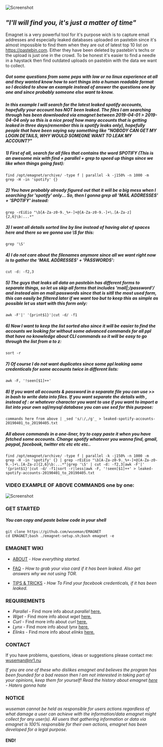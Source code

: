 ![Screenshot](https://nr1.nu/emagnet/pictures/emagnet-maskot.png)

## _"I'll will find you, it's just a matter of time"_

Emagnet is a very powerful tool for it's purpose wich is to capture email addresses and especially leaked databases uploaded on pastebin since it's almost impossible to find them when they are out of latest top 10 list on https://pastebin.com. Either they have been deleted by pastebin's techs or the upload is just one in the crowd. To be honest it's easier to find a needle in a haystack then find outdated uploads on pastebin with the data we want to collect.

##### Got some questions from some peps with low or no linux experience at all and they wanted know how to sort things into a human readable format so I decided to show an example instead of answer the questions one by one and since probably someone else want to know.

##### In this example I will search for the latest leaked spotify accounts, hopefully your account has NOT been leaked. The files I am searching through has been downloaded via emagnet between 2019-04-01 > 2019-04-04 _only_ so this is a nice proof how many accounts that is getting leaked in three days(remember this is spotify leaks only), hopefully people that have been saying say something like "NOBODY CAN GET MY LOGIN DETAILS, WHY WOULD SOMEONE WANT TO LEAK MY ACCOUNT?"

##### 1) First of all, search for all files that contains the word _SPOTIFY_ (This is an awesome mix with find + parallel + grep to speed up things since we like when things going fast):
   
    find /opt/emagnet/archive/ -type f | parallel -k -j150% -n 1000 -m grep -H -in 'spotify' {}

##### 2) You have probably already figured out that it will be a big mess when I _searching_ for 'spotify' only... So, then I gonna grep all '_MAIL ADDRESSES_' + _'SPOTIFY'_ instead:
    
    grep -rEiEio "\b[A-Za-z0-9._%+-]+@[A-Za-z0-9.-]+\.[A-Za-z]{2,6}\b:...*"

##### 3) I want all details sorted line by line instead of having alot of spaces here and there so we gonna use \S for this:
    
    grep '\S' 

##### 4) I do not care about the filenames anymore since all we want right now is to gather the 'MAIL ADDRESSES' + 'PASSWORDS':
    
    cut -d: -f2,3

##### 5) The guys that leaks all data on pastebin has different forms to separate things, so let us skip all forms that includes 'mail|;/password'/ and instead aim on mail:passwords since that is sitll the most used form, this can easily be filtered later if we want too but to keep this as simple as possible let us start with this form only: 

    awk -F'|' '{print$1}'|cut -d/ -f1

##### 6) Now I want to keep the list sorted also since it will be easier to find the accounts we looking for without some advanced commands for all ppl that have no knowledge about CLI commands so it will be easy to go through the list from a to z:

    sort -r

##### 7) Of course I do not want duplicates since some ppl leaking same credenticals for some accounts twice in different lists:

    awk -F, '!seen[$1]++'

##### 8) If you want all accounts & password in a separate file you can use >> in bash to write data into files. If you want separate the details with , instead of : or whatever character you want to use if you want to import a list into your own sql/mysql database you can use sed for this purpose:

    commands here from above | _sed 's/:/,/g'_ > leaked-spotify-accounts-20190401_to_20190405.txt 

##### All above commands in a one-liner, try to copy paste it when you have fetched some accounts. Change spotify whatever you wanna find, gmail, paypal, facebook, twitter etc etc etc etc..

    find /opt/emagnet/archive/ -type f | parallel -k -j150% -n 1000 -m grep -H -in 'spotify' {} | grep -rEiEio "\b[A-Za-z0-9._%+-]+@[A-Za-z0-9.-]+\.[A-Za-z]{2,6}\b:...*"|grep '\S' | cut -d: -f2,3|awk -F'|' '{print$1}'|cut -d/ -f1|sort -r|less|awk -F, '!seen[$1]++' > leaked-spotify-accounts-20190401_to_20190405.txt 
    
 ### VIDEO EXAMPLE OF ABOVE COMMANDS one by one:
 
 ![Screenshot](_video/spotify-leaks.gif)


### GET STARTED

##### You can copy and paste below code in your shell 

    git clone https://github.com/wuseman/EMAGNET
    cd EMAGNET;bash ./emagnet-setup.sh;bash emagnet -e
    
### EMAGNET WIKI

- [ABOUT](https://github.com/wuseman/EMAGNET/wiki/ABOUT) - 
_How everything started._

- [FAQ](https://github.com/wuseman/EMAGNET/wiki/FAQ) - 
_How to grab your visa card if it has been leaked. Also get answers why we not using TOR._

- [TIPS & TRICKS](https://github.com/wuseman/EMAGNET/wiki) - 
_How To Find your facebook credenticals, if it has been leaked._

### REQUIREMENTS

- _Parallel_ - Find more info about _parallel_ [here.](https://www.gnu.org/software/parallel/)
- _Wget_     - Find more info about _wget_ [here.](https://www.gnu.org/software/wget/)
- _Curl_    - Find more info about _curl_ [here.](https://github.com/curl/curl)
- _Lynx_     - Find more info about _lynx_ [here.](https://lynx.browser.org/)
- _Elinks_   - Find more info about _elinks_ [here.](http://elinks.or.cz/)

### CONTACT 

  If you have problems, questions, ideas or suggestions please contact me: wuseman@nr1.nu

_If you are one of these who dislikes emagnet and believes the program has been founded for a bad reason then I am not interested in taking part of your opinions, keep them
for yourself! Read the history about emagnet [here](https://github.com/wuseman/EMAGNET/wiki/About) - Haters gonna hate_

### NOTICE

_wuseman cannot be held as responsible for users actions regardless of what damage a user can achieve with the information/data emagnet might collect for any user(s). All users that  gathering information or data via emagnet is 100% responsible for their own actions, emagnet has been developed for a legal purpose._

#### END!
